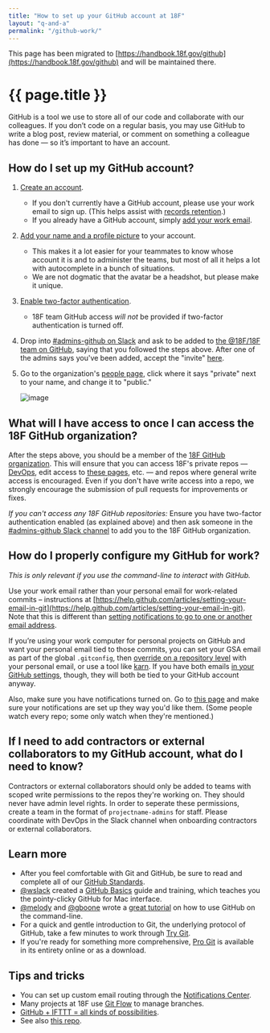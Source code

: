 ```yaml
---
title: "How to set up your GitHub account at 18F"
layout: "q-and-a"
permalink: "/github-work/"
---
```


This page has been migrated to [https://handbook.18f.gov/github](https://handbook.18f.gov/github) and will be maintained there.

# {{ page.title }}

GitHub is a tool we use to store all of our code and collaborate with our colleagues. If you don’t code on a regular basis, you may use GitHub to write a blog post, review material, or comment on something a colleague has done — so it’s important to have an account.


## How do I set up my GitHub account?

1. [Create an account](https://github.com/join).
    * If you don't currently have a GitHub account, please use your work email to sign up. (This helps assist with [records retention](http://ben.balter.com/open-source-for-government/#records).)
    * If you already have a GitHub account, simply [add your work email](https://github.com/settings/emails).
1. [Add your name and a profile picture](https://github.com/settings/profile) to your account.
    * This makes it a lot easier for your teammates to know whose account it is and to administer the teams, but most of all it helps a lot with autocomplete in a bunch of situations.
    * We are not dogmatic that the avatar be a headshot, but please make it unique.
1. [Enable two-factor authentication](https://github.com/settings/security).
    * 18F team GitHub access _will not_ be provided if two-factor authentication is turned off.
1. Drop into [#admins-github on Slack](https://18f.slack.com/messages/admins-github/) and ask to be added to [the @18F/18F team on GitHub](https://github.com/orgs/18F/teams/18f), saying that you followed the steps above. After one of the admins says you've been added, accept the "invite" [here](https://github.com/orgs/18F/invitation?via_email=1).
1. Go to the organization's [people page](https://github.com/orgs/18F/people), click where it says "private" next to your name, and change it to "public."

    ![image](../assets/images/github-work/visibility.png)


## What will I have access to once I can access the 18F GitHub organization?

After the steps above, you should be a member of the [18F GitHub organization](https://github.com/18F). This will ensure that you can access 18F's private repos — [DevOps](https://github.com/18F/DevOps), edit access to [these pages](https://github.com/18F/hub-pages-private), etc. — and repos where general write access is encouraged. Even if you don't have write access into a repo, we strongly encourage the submission of pull requests for improvements or fixes.

_If you can't access any 18F GitHub repositories:_ Ensure you have two-factor authentication enabled (as explained above) and then ask someone in the [#admins-github Slack channel](https://18f.slack.com/messages/admins-github/) to add you to the 18F GitHub organization.

## How do I properly configure my GitHub for work?

*This is only relevant if you use the command-line to interact with GitHub.*

Use your work email rather than your personal email for work-related commits – instructions at [https://help.github.com/articles/setting-your-email-in-git](https://help.github.com/articles/setting-your-email-in-git). Note that this is different than [setting notifications to go to one or another email address](https://help.github.com/articles/configuring-notification-emails-for-organizations/).

If you’re using your work computer for personal projects on GitHub and want your personal email tied to those commits, you can set your GSA email as part of the global `.gitconfig`, then [override on a repository level](http://git-scm.com/book/en/v2/Customizing-Git-Git-Configuration) with your personal email, or use a tool like [karn](https://github.com/prydonius/karn). If you have both emails [in your GitHub settings](https://github.com/settings/emails), though, they will both be tied to your GitHub account anyway.

Also, make sure you have notifications turned on. Go to [this page](https://github.com/settings/notifications) and make sure your notifications are set up they way you'd like them. (Some people watch every repo; some only watch when they're mentioned.)

## If I need to add contractors or external collaborators to my GitHub account, what do I need to know?

Contractors or external collaborators should only be added to teams with scoped write permissions to the repos they're working on. They should never have admin level rights. In order to seperate these permissions, create a team in the format of `projectname-admins` for staff. Please coordinate with DevOps in the Slack channel when onboarding contractors or external collaborators.



## Learn more

* After you feel comfortable with Git and GitHub, be sure to read and complete all of our [GitHub Standards](../standards/github/).
* [@wslack](https://github.com/wslack) created a [GitHub Basics](https://docs.google.com/document/d/18b-4VPTcuqat-enGQSVzivGH2CsqdQVG0K0eToRM39I/edit) guide and training, which teaches you the pointy-clicky GitHub for Mac interface.
* [@melody](https://github.com/melodykramer) and [@gboone](https://github.com/gboone) wrote a [great tutorial](https://18f.gsa.gov/2015/03/03/how-to-use-github-and-the-terminal-a-guide/) on how to use GitHub on the command-line.
* For a quick and gentle introduction to Git, the underlying protocol of GitHub, take a few minutes to work through [Try Git](https://try.github.io/levels/1/challenges/1).
* If you're ready for something more comprehensive, [Pro Git](http://git-scm.com/book/en/v2) is available in its entirety online or as a download.

## Tips and tricks

* You can set up custom email routing through the [Notifications Center](https://github.com/settings/notifications).
* Many projects at 18F use [Git Flow](http://nvie.com/posts/a-successful-git-branching-model/) to manage branches.
* [GitHub + IFTTT = all kinds of possibilities](https://ifttt.com/github).
* See also [this repo](https://github.com/18F/github-in-government/blob/master/tips_and_tricks.md).
